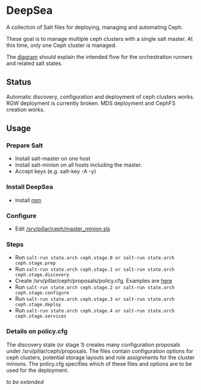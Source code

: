 # DeepSea
A collection of Salt files for deploying, managing and automating Ceph.

These goal is to manage multiple ceph clusters with a single salt master.  At this time, only one Ceph cluster is managed.

The [diagram](deepsea.png) should explain the intended flow for the orchestration runners and related salt states.

## Status
Automatic discovery, configuration and deployment of ceph clusters works. RGW
deployment is currently broken. MDS deployment and CephFS creation works.


## Usage
### Prepare Salt
- Install salt-master on one host
- Install salt-minion on all hosts including the master.
- Accept keys (e.g. salt-key -A -y)

### Install DeepSea
- Install [rpm](https://build.opensuse.org/package/show/home:swiftgist/deepsea)

### Configure
- Edit [/srv/pillar/ceph/master_minion.sls](srv/pillar/ceph/master_minion.sls)

### Steps
- Run `salt-run state.orch ceph.stage.0 or salt-run state.orch ceph.stage.prep`
- Run `salt-run state.orch ceph.stage.1 or salt-run state.orch ceph.stage.discovery`
- Create /srv/pillar/ceph/proposals/policy.cfg.  Examples are [here](doc/examples)
- Run `salt-run state.orch ceph.stage.2 or salt-run state.orch ceph.stage.configure`
- Run `salt-run state.orch ceph.stage.3 or salt-run state.orch ceph.stage.deploy`
- Run `salt-run state.orch ceph.stage.4 or salt-run state.orch ceph.stage.services`

### Details on policy.cfg
The discovery state (or stage 1) creates many configuration proposals under
/srv/pillar/ceph/proposals. The files contain configuration options for ceph
clusters, potential storage layouts and role assignments for the cluster
minions. The policy.cfg specifies which of these files and options are to be
used for the deployment.

*to be extended*
